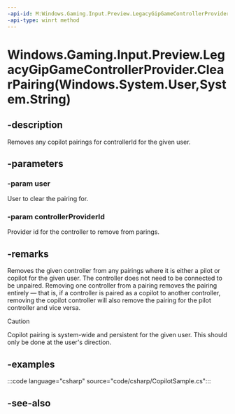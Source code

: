 ```yaml
---
-api-id: M:Windows.Gaming.Input.Preview.LegacyGipGameControllerProvider.ClearPairing(Windows.System.User,System.String)
-api-type: winrt method
---
```


# Windows.Gaming.Input.Preview.LegacyGipGameControllerProvider.ClearPairing(Windows.System.User,System.String)

<!--
public static void ClearPairing (Windows.System.User user, string controllerProviderId);
-->

## -description

Removes any copilot pairings for controllerId for the given user.

## -parameters

### -param user

User to clear the pairing for.

### -param controllerProviderId

Provider id for the controller to remove from parings.

## -remarks

Removes the given controller from any pairings where it is either a pilot or copilot for the given user. The controller does not need to be connected to be unpaired. Removing one controller from a pairing removes the pairing entirely &mdash; that is, if a controller is paired as a copilot to another controller, removing the copilot controller will also remove the pairing for the pilot controller and vice versa.

> [!CAUTION]
> Copilot pairing is system-wide and persistent for the given user. This should only be done at the user's direction.

## -examples

:::code language="csharp" source="code/csharp/CopilotSample.cs":::

## -see-also
